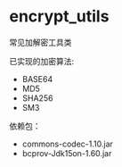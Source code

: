 # encrypt_utils
常见加解密工具类

已实现的加密算法:

- BASE64
- MD5
- SHA256
- SM3

依赖包：

- commons-codec-1.10.jar
- bcprov-Jdk15on-1.60.jar
